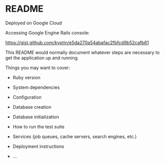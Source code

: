 # README

Deployed on Google Cloud

Accessing Google Engine Rails console: 

https://gist.github.com/kyptin/e5da270a54abafac2fbfcd9b52cafb61

This README would normally document whatever steps are necessary to get the
application up and running.

Things you may want to cover:

* Ruby version

* System dependencies

* Configuration

* Database creation

* Database initialization

* How to run the test suite

* Services (job queues, cache servers, search engines, etc.)

* Deployment instructions

* ...

